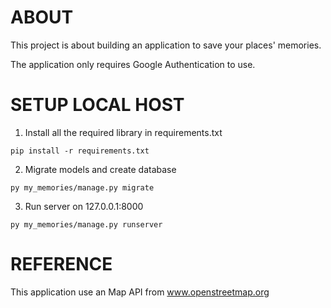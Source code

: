 # ABOUT

This project is about building an application to save your places' memories.

The application only requires Google Authentication to use.


# SETUP LOCAL HOST

1. Install all the required library in requirements.txt

```
pip install -r requirements.txt
```

2. Migrate models and create database

```
py my_memories/manage.py migrate
```

3. Run server on 127.0.0.1:8000

```
py my_memories/manage.py runserver
```

# REFERENCE

This application use an Map API from www.openstreetmap.org